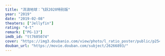 ```yaml
---
title: "流浪地球：飞跃2020特别版"
year: "2019"
date: "2019-02-08"
theaters: ["Jellyfin"]
rating: "4-t"
remark: ["PG-13"]
imdb_id: "tt7605074"
cover: "https://img3.doubanio.com/view/photo/l_ratio_poster/public/p2545472803.jpg"
douban_url: "https://movie.douban.com/subject/26266893/"
---
```

